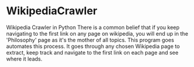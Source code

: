 # WikipediaCrawler
Wikipedia Crawler in Python
There is a common belief that if you keep navigating to the first link on any page on wikipedia, you will end up in the 'Philosophy' page as it's the mother of all topics. This program goes automates this process. It goes through any chosen Wikipedia page to extract, keep track and navigate to the first link on each page and see where it leads. 
